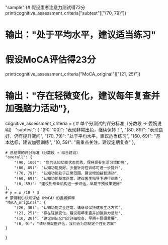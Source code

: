 "sample":{# 假设患者注意力测试得72分
print(cognitive_assessment_criteria["subtest"]["(70, 79)"])
# 输出："处于平均水平，建议适当练习"

# 假设MoCA评估得23分
print(cognitive_assessment_criteria["MoCA_original"]["(21, 25)"])
# 输出："存在轻微变化，建议每年复查并加强脑力活动"},




cognitive_assessment_criteria = {
    # 单个分测试的评分标准（分数段 → 委婉说明）
    "subtest": {
        "(90, 100)": "表现非常出色，继续保持！",
        "(80, 89)": "表现良好，仍有提升空间",
        "(70, 79)": "处于平均水平，建议适当练习",
        "(60, 69)": "基本达标，建议加强训练",
        "(0, 59)": "需重点关注，建议定期复查"
    },
    
    # 总结果的评分标准（分数段 → 综合建议）
    "overall": {
        "(90, 100)": "您的认知功能状态优秀，保持现有生活习惯即可",
        "(80, 89)": "认知功能良好，少量针对性训练可进一步提升",
        "(70, 79)": "认知功能处于正常范围，建议增加益智活动",
        "(60, 69)": "认知功能基本正常，建议医生指导下进行训练",
        "(0, 59)": "建议到专业机构进一步评估，早期干预效果更好"
    },
    # y = x /10 * 3
    # 蒙特利尔认知评估（MoCA）的委婉解释
    "MoCA_original": {
        "(26, 30)": "认知功能完全正常，请继续保持健康生活方式",
        "(21, 25)": "存在轻微变化，建议每年复查并加强脑力活动",
        "(10, 20)": "建议到记忆门诊详细检查，早期干预很重要",
        "(0, 9)": "请尽快就医评估，我们会为您制定个性化方案"
    }
}
